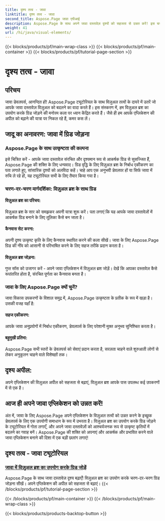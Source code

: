```yaml
---
title: दृश्य तत्व - जावा
linktitle: दृश्य तत्व - जावा
second_title: Aspose.Page जावा एपीआई
description: Aspose.Page के साथ अपने जावा दस्तावेज़ दृश्यों को सहजता से उन्नत करें! इस चरण-दर-चरण ट्यूटोरियल में विज़ुअल ब्रश का उपयोग करके ग्रिड जोड़कर अपने एप्लिकेशन को बेहतर बनाना सीखें।
weight: 41
url: /hi/java/visual-elements/
---
```


{{< blocks/products/pf/main-wrap-class >}}
{{< blocks/products/pf/main-container >}}
{{< blocks/products/pf/tutorial-page-section >}}

# दृश्य तत्व - जावा

## परिचय

जावा डेवलपर्स, आनन्दित हों! Aspose.Page ट्यूटोरियल के साथ विज़ुअल तत्वों के दायरे में उतरें जो आपके जावा दस्तावेज़ विज़ुअल को बदलने का वादा करते हैं। इस संस्करण में, हम विज़ुअल ब्रश का उपयोग करके ग्रिड जोड़ने की मनोरम कला पर ध्यान केंद्रित करते हैं। जैसे ही हम आपके एप्लिकेशन की अपील को बढ़ाने की यात्रा पर निकल रहे हैं, कमर कस लें।

## जादू का अनावरण: जावा में ग्रिड जोड़ना

### Aspose.Page के साथ उत्कृष्टता की कल्पना
इसे चित्रित करें - आपके जावा दस्तावेज़ संरचित और दृश्यमान रूप से आकर्षक ग्रिड से सुसज्जित हैं, Aspose.Page की शक्ति के लिए धन्यवाद। ग्रिड वृद्धि के लिए विज़ुअल ब्रश के निर्बाध एकीकरण का पता लगाते हुए, सांसारिक दृश्यों को अलविदा कहें। चाहे आप एक अनुभवी डेवलपर हों या सिर्फ जावा में रुचि ले रहे हों, यह ट्यूटोरियल सभी के लिए तैयार किया गया है।

### चरण-दर-चरण मार्गदर्शिका: विज़ुअल ब्रश के साथ ग्रिड

#### विज़ुअल ब्रश का परिचय:
विज़ुअल ब्रश के सार को समझकर अपनी यात्रा शुरू करें। पता लगाएं कि यह आपके जावा दस्तावेज़ों में आकर्षक ग्रिड बनाने के लिए तूलिका कैसे बन जाता है।

#### कैनवास सेट करना:
अपनी दृश्य उत्कृष्ट कृति के लिए कैनवास स्थापित करने की कला सीखें। जावा के लिए Aspose.Page ग्रिड की नींव को आसानी से परिभाषित करने के लिए सहज तरीके प्रदान करता है।

#### विज़ुअल ब्रश जोड़ना:
गुप्त सॉस को उजागर करें - अपने जावा एप्लिकेशन में विज़ुअल ब्रश जोड़ें। देखें कि आपका दस्तावेज़ कैसे रूपांतरित होता है, संरचित पूर्णता का कैनवास बनता है।

### जावा के लिए Aspose.Page क्यों चुनें?

जावा विकास उपकरणों के विशाल समुद्र में, Aspose.Page उत्कृष्टता के प्रतीक के रूप में खड़ा है। उसकी वजह यहाँ है:

#### सहज एकीकरण:
आपके जावा अनुप्रयोगों में निर्बाध एकीकरण, डेवलपर्स के लिए परेशानी मुक्त अनुभव सुनिश्चित करता है।

#### बहुमुखी प्रतिभा:
Aspose.Page सभी स्तरों के डेवलपर्स को सेवाएं प्रदान करता है, सरलता चाहने वाले शुरुआती लोगों से लेकर अनुकूलन चाहने वाले विशेषज्ञों तक।

## दृश्य अपील:
अपने एप्लिकेशन की विज़ुअल अपील को सहजता से बढ़ाएं, विज़ुअल ब्रश आपके पास उपलब्ध कई उपकरणों में से एक है।

## आज ही अपने जावा एप्लिकेशन को उन्नत करें!

अंत में, जावा के लिए Aspose.Page अपने एप्लिकेशन के विज़ुअल तत्वों को उन्नत करने के इच्छुक डेवलपर्स के लिए एक उपयोगी समाधान के रूप में उभरता है। विज़ुअल ब्रश का उपयोग करके ग्रिड जोड़ने के ट्यूटोरियल में गोता लगाएँ, और अपने जावा दस्तावेज़ों को आश्चर्यजनक रूप से उत्कृष्ट कृतियों में बदलने का गवाह बनें। Aspose.Page की शक्ति को अपनाएं और आकर्षक और प्रभावित करने वाले जावा एप्लिकेशन बनाने की दिशा में एक बड़ी छलांग लगाएं!
## दृश्य तत्व - जावा ट्यूटोरियल
### [जावा में विज़ुअल ब्रश का उपयोग करके ग्रिड जोड़ें](./add-grid/)
Aspose.Page के साथ जावा दस्तावेज़ दृश्य बढ़ाएँ! विज़ुअल ब्रश का उपयोग करके चरण-दर-चरण ग्रिड जोड़ना सीखें। अपने एप्लिकेशन की अपील को सहजता से बढ़ाएं।
{{< /blocks/products/pf/tutorial-page-section >}}

{{< /blocks/products/pf/main-container >}}
{{< /blocks/products/pf/main-wrap-class >}}

{{< blocks/products/products-backtop-button >}}
